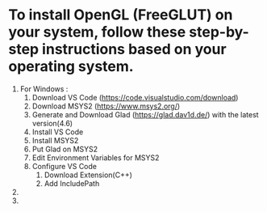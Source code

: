 # To install OpenGL (FreeGLUT) on your system, follow these step-by-step instructions based on your operating system.
 1. For Windows :
    1. Download VS Code (https://code.visualstudio.com/download)
    2. Download MSYS2 (https://www.msys2.org/)
    3. Generate and Download Glad (https://glad.dav1d.de/) with the latest version(4.6)
    4. Install VS Code
    5. Install MSYS2
    6. Put Glad on MSYS2
    7. Edit Environment Variables for MSYS2
    8. Configure VS Code
       1. Download Extension(C++)
       2. Add IncludePath
 3. 
 4.  
